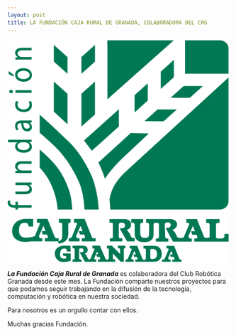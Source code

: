 ```yaml
---
layout: post
title: LA FUNDACIÓN CAJA RURAL DE GRANADA, COLABORADORA DEL CRG
---
```


<img src="/images/LOGOFUNDACIONCRG.png" width="500" height="500"/>

***La Fundación Caja Rural de Granada*** es colaboradora del Club Robótica Granada desde este mes.
La Fundación comparte nuestros proyectos para que podamos seguir trabajando en la difusión de la tecnología, computación y robótica en nuestra sociedad.


Para nosotros es un orgullo contar con ellos.

Muchas gracias Fundación.
